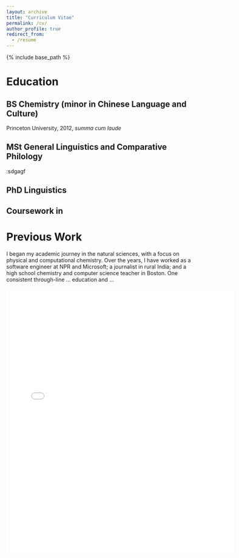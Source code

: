 ```yaml
---
layout: archive
title: "Curriculum Vitae"
permalink: /cv/
author_profile: true
redirect_from:
  - /resume
---
```


{% include base_path %}

# Education

## BS Chemistry (minor in Chinese Language and Culture)

Princeton University, 2012, <i>summa cum laude</i>

## MSt General Linguistics and Comparative Philology
:sdgagf

## PhD Linguistics

## Coursework in

# Previous Work

I began my academic journey in the natural sciences, with a focus on physical and computational chemistry. Over the years, I have worked as a software engineer at NPR and Microsoft; a journalist in rural India; and a high school chemistry and computer science teacher in Boston. One consistent through-line ... education and ... 

<embed src="{{ site.baseurl }}/files/CV.pdf" width="600" height="700" type='application/pdf'> 